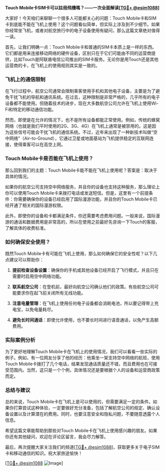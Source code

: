 **Touch Mobile卡SIM卡可以註冊飛機嗎？——一次全面解读[[TG💪+ @esim1088](https://t.me/s/esim1088)]**

大家好！今天咱们来聊聊一个很多人可能都关心的问题：Touch Mobile卡和SIM卡到底能不能在飞机上使用？这个问题看似简单，但实际上涉及到不少细节。如果你经常坐飞机，或者对航空旅行中的电子设备使用有疑问，那么这篇文章绝对值得一读。

首先，让我们明确一点：Touch Mobile卡和普通的SIM卡本质上是一样的东西。它们都是用来连接移动网络的硬件设备，区别只在于它们可能由不同的运营商提供，比如Touch是阿联酋电信公司推出的SIM卡服务。无论你是用Touch还是其他运营商的卡，在飞机上的使用规则其实是一致的。

### 飞机上的通信限制

在飞行过程中，航空公司通常会限制乘客使用手机和其他电子设备，主要是为了避免干扰飞机的导航和通讯系统。在过去，这种限制是非常严格的，几乎所有的电子设备都不能使用。但随着技术的进步，现在大多数航空公司允许在飞机上使用Wi-Fi和特定的移动通信功能。

然而，即使是在允许的情况下，也不是所有设备都能正常使用。例如，传统的蜂窝网络（也就是我们平时使用的2G、3G、4G）在飞机上通常是被禁用的。这是因为这些信号可能会干扰飞机的通信系统。不过，近年来出现了一种新技术叫做“空中网络”（Air-to-Ground），它通过卫星或地面基站为飞机提供稳定的互联网连接，使得乘客可以在高空上网。

### Touch Mobile卡是否能在飞机上使用？

那么回到我们的主题：Touch Mobile卡能不能在飞机上使用呢？答案是：取决于具体的情况。

如果你的航空公司支持空中网络服务，并且你的设备也支持这种服务，那么理论上你可以使用Touch Mobile卡来拨打电话或发送短信。但是，这里有一个前提条件：你需要确保你的设备已经启用了国际漫游功能，并且你的Touch Mobile卡已经开通了相关的国际漫游权限。

此外，即使你的设备和卡都满足条件，你还需要考虑费用问题。一般来说，国际漫游的通话和数据费用是非常高的，所以在使用之前最好先咨询一下Touch的客服，了解具体的收费标准。

### 如何确保安全使用？

既然Touch Mobile卡有可能在飞机上使用，那么如何确保它的安全性呢？以下几点建议可以帮助你：

1. **提前检查设备设置**：确保你的手机或其他设备已经开启了飞行模式，并且只在需要时启用空中网络功能。
   
2. **联系航空公司**：在登机前，最好向航空公司确认他们的政策。有些航空公司可能要求你在起飞前关闭所有无线功能。

3. **注意电量管理**：在飞机上使用任何电子设备都会消耗电池，所以要记得带上充电宝，以免电量耗尽。

4. **避免长时间通话**：即使允许使用，也不要长时间进行语音通话，以免产生高额费用。

### 实际案例分析

为了更好地理解Touch Mobile卡在飞机上的使用情况，我们可以看看一些实际的例子。例如，有一位网友分享了他的经历：他乘坐一架支持空中网络的航班，使用Touch Mobile卡拨打了几个电话，结果发现通话质量还不错，而且费用也在可接受范围内。当然，这只是一个个例，具体情况还是要根据个人的设备和运营商政策而定。

### 总结与建议

总的来说，Touch Mobile卡在飞机上是可以使用的，但需要满足一定的条件。如果你打算尝试这种体验，一定要做好充分准备，包括了解航空公司的规定、确认设备设置以及计算潜在的费用。同时，也要注意安全和隐私问题，不要随意透露个人信息。

希望这篇文章能帮助到那些对Touch Mobile卡在飞机上使用感兴趣的朋友。如果你还有其他疑问，欢迎在评论区留言，我会尽力解答。

最后，再次提醒大家关注我们的频道[[TG💪+ @esim1088](https://t.me/s/esim1088)]，获取更多关于电子SIM卡和移动通信的知识。祝大家旅途愉快！

[[TG💪+ @esim1088](https://t.me/s/esim1088) ![Image](https://i.postimg.cc/4NQfJmqS/Snipaste-2025-05-13-00-14-12.png)]